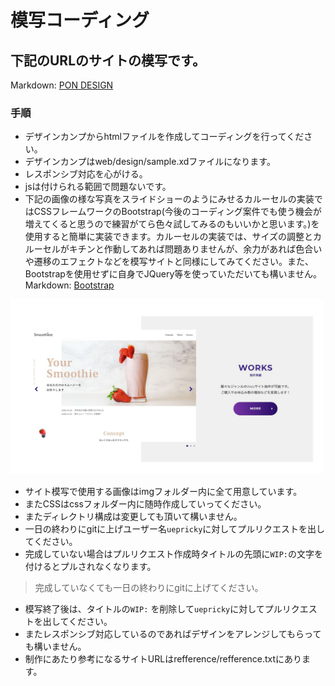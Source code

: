 # 模写コーディング   

## 下記のURLのサイトの模写です。   
Markdown: [PON DESIGN](https://pon-design.netlify.app/)   

### 手順   
* デザインカンプからhtmlファイルを作成してコーディングを行ってください。   
* デザインカンプはweb/design/sample.xdファイルになります。   
* レスポンシブ対応を心がける。   
* jsは付けられる範囲で問題ないです。   
* 下記の画像の様な写真をスライドショーのようにみせるカルーセルの実装ではCSSフレームワークのBootstrap(今後のコーディング案件でも使う機会が増えてくると思うので練習がてら色々試してみるのもいいかと思います。)を使用すると簡単に実装できます。カルーセルの実装では、サイズの調整とカルーセルがキチンと作動してあれば問題ありませんが、余力があれば色合いや遷移のエフェクトなどを模写サイトと同様にしてみてください。また、Bootstrapを使用せずに自身でJQuery等を使っていただいても構いません。   
Markdown: [Bootstrap](https://getbootstrap.jp/docs/5.0/components/carousel/)   
<img width="500" src="./readmeImg/readme.JPG">

* サイト模写で使用する画像はimgフォルダー内に全て用意しています。   
* またCSSはcssフォルダー内に随時作成していってください。   
* またディレクトリ構成は変更しても頂いて構いません。   
* 一日の終わりにgitに上げユーザー名`uepricky`に対してプルリクエストを出してください。   
* 完成していない場合はプルリクエスト作成時タイトルの先頭に`WIP:`の文字を付けるとプルされなくなります。   
> 完成していなくても一日の終わりにgitに上げてください。   
* 模写終了後は、タイトルの`WIP:` を削除して`uepricky`に対してプルリクエストを出してください。   
* またレスポンシブ対応しているのであればデザインをアレンジしてもらっても構いません。   
* 制作にあたり参考になるサイトURLはrefference/refference.txtにあります。